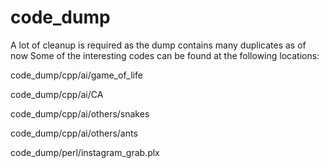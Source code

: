 # code_dump

A lot of cleanup is required as the dump contains many duplicates as of now
Some of the interesting codes can be found at the following locations:

code_dump/cpp/ai/game_of_life

code_dump/cpp/ai/CA

code_dump/cpp/ai/others/snakes

code_dump/cpp/ai/others/ants

code_dump/perl/instagram_grab.plx

